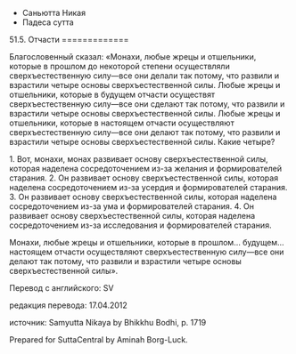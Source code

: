 









* Саньютта Никая
* Падеса сутта


51\.5\. Отчасти
\=\=\=\=\=\=\=\=\=\=\=\=\=



Благословенный сказал: «Монахи, любые жрецы и отшельники, которые в прошлом до некоторой степени осуществляли сверхъестественную силу—все они делали так потому, что развили и взрастили четыре основы сверхъестественной силы\. Любые жрецы и отшельники, которые в будущем отчасти осуществят сверхъестественную силу—все они сделают так потому, что развили и взрастили четыре основы сверхъестественной силы\. Любые жрецы и отшельники, которые в настоящем отчасти осуществляют сверхъестественную силу—все они делают так потому, что развили и взрастили четыре основы сверхъестественной силы\. Какие четыре?


1\. Вот, монахи, монах развивает основу сверхъестественной силы, которая наделена сосредоточением из\-за желания и формирователей старания\.
2\. Он развивает основу сверхъестественной силы, которая наделена сосредоточением из\-за усердия и формирователей старания\.
3\. Он развивает основу сверхъестественной силы, которая наделена сосредоточением из\-за ума и формирователей старания\.
4\. Он развивает основу сверхъестественной силы, которая наделена сосредоточением из\-за исследования и формирователей старания\.


Монахи, любые жрецы и отшельники, которые в прошлом… будущем… настоящем отчасти осуществляют сверхъестественную силу—все они делают так потому, что развили и взрастили четыре основы сверхъестественной силы»\.



Перевод с английского: SV


редакция перевода: 17\.04\.2012


источник: Samyutta Nikaya by Bhikkhu Bodhi, p\. 1719


Prepared for SuttaCentral by Aminah Borg\-Luck\.






